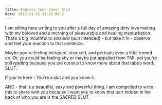 ```yaml
---
title: Embrace Your Inner Slut
date: 2017-01-21 21:21:00 Z
---
```


I am sitting here writing to you after a full day of amazing dirty love making with my beloved and a morning of pleasurable and healing masturbation.  That’s a big mouthful to swallow (pun intended) - but take it in - observe and feel your reaction to that sentence. 

Maybe you're feeling intrigued, shocked, and perhaps even a little turned on. Or, you could be feeling shy or maybe put appalled from TMI, yet you're still reading because you are curious to know more about that taboo word: SLUT.

If you're here - You’re a slut and you know it.

AND - that is a beautiful, sexy and powerful thing. I am compelled to write this to share with you because I want you to know that part hidden in the back of who you are is the SACRED SLUT.

